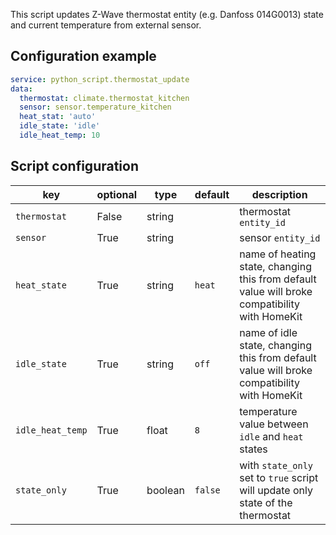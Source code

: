 This script updates Z-Wave thermostat entity (e.g. Danfoss 014G0013) state and current temperature
from external sensor.

## Configuration example
```yaml
service: python_script.thermostat_update
data:
  thermostat: climate.thermostat_kitchen
  sensor: sensor.temperature_kitchen
  heat_stat: 'auto'
  idle_state: 'idle'
  idle_heat_temp: 10
```
## Script configuration
key | optional | type | default | description
-- | -- | -- | -- | --
`thermostat` | False | string | | thermostat `entity_id`
`sensor` | True | string | | sensor `entity_id`
`heat_state` | True | string | `heat` | name of heating state, changing this from default value will broke compatibility with HomeKit
`idle_state` | True | string | `off` | name of idle state, changing this from default value will broke compatibility with HomeKit
`idle_heat_temp` | True | float | `8` | temperature value between `idle` and `heat` states
`state_only` | True | boolean | `false` | with `state_only` set to `true` script will update only state of the thermostat
